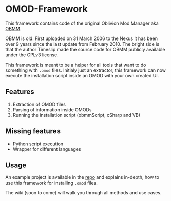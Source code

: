 # OMOD-Framework

This framework contains code of the original Oblivion Mod Manager aka [OBMM](https://www.nexusmods.com/oblivion/mods/2097).

OBMM is old. First uploaded on 31 March 2006 to the Nexus it has been over 9 years since the last update from February 2010. The bright side is that the author Timeslip made the source code for OBMM publicly available under the GPLv3 license.

This framework is meant to be a helper for all tools that want to do something with `.omod` files. Initialy just an extractor, this framework can now execute the installation script inside an OMOD with your own created UI.

## Features

1. Extraction of OMOD files
2. Parsing of information inside OMODs
3. Running the installation script (obmmScript, cSharp and VB)

## Missing features

- Python script execution
- Wrapper for different languages

## Usage

An example project is available in the [repo](https://github.com/erri120/OMOD-Framework/blob/master/OMOD-Framework-Example/Program.cs) and explains in-depth, how to use this framework for installing `.omod` files.

The wiki (soon to come) will walk you through all methods and use cases.
